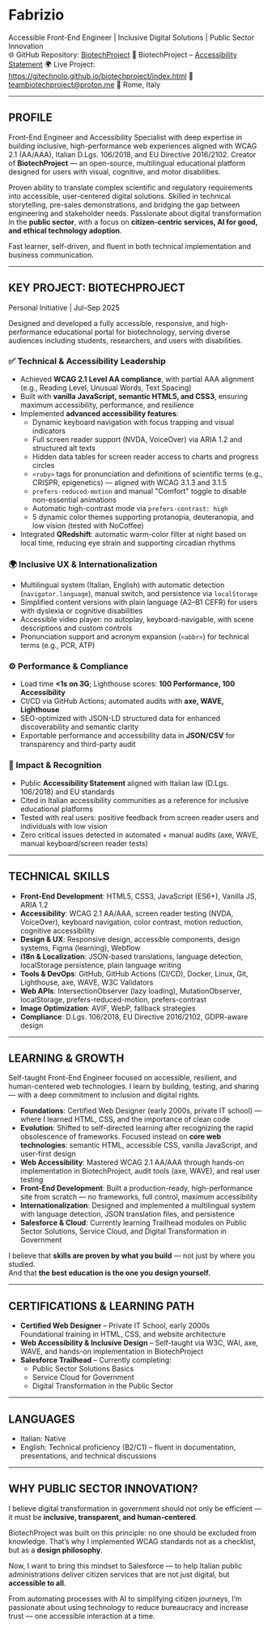 # Fabrizio  
Accessible Front-End Engineer | Inclusive Digital Solutions | Public Sector Innovation  
🌐 GitHub Repository: [BiotechProject](https://github.com/Gitechnolo/biotechproject)
🔗 BiotechProject – [Accessibility Statement](https://gitechnolo.github.io/biotechproject/accessibility-en.html)
🌍 Live Project: https://gitechnolo.github.io/biotechproject/index.html
📧 teambiotechproject@proton.me
📍 Rome, Italy  

---

## PROFILE  
Front-End Engineer and Accessibility Specialist with deep expertise in building inclusive, high-performance web experiences aligned with WCAG 2.1 (AA/AAA), Italian D.Lgs. 106/2018, and EU Directive 2016/2102. Creator of **BiotechProject** — an open-source, multilingual educational platform designed for users with visual, cognitive, and motor disabilities.  

Proven ability to translate complex scientific and regulatory requirements into accessible, user-centered digital solutions. Skilled in technical storytelling, pre-sales demonstrations, and bridging the gap between engineering and stakeholder needs. Passionate about digital transformation in the **public sector**, with a focus on **citizen-centric services, AI for good, and ethical technology adoption**.  

Fast learner, self-driven, and fluent in both technical implementation and business communication.

---

## KEY PROJECT: BIOTECHPROJECT  
Personal Initiative | Jul–Sep 2025  

Designed and developed a fully accessible, responsive, and high-performance educational portal for biotechnology, serving diverse audiences including students, researchers, and users with disabilities.

### ✅ Technical & Accessibility Leadership  
- Achieved **WCAG 2.1 Level AA compliance**, with partial AAA alignment (e.g., Reading Level, Unusual Words, Text Spacing)  
- Built with **vanilla JavaScript, semantic HTML5, and CSS3**, ensuring maximum accessibility, performance, and resilience  
- Implemented **advanced accessibility features**:  
  - Dynamic keyboard navigation with focus trapping and visual indicators  
  - Full screen reader support (NVDA, VoiceOver) via ARIA 1.2 and structured alt texts  
  - Hidden data tables for screen reader access to charts and progress circles  
  - `<ruby>` tags for pronunciation and definitions of scientific terms (e.g., CRISPR, epigenetics) — aligned with WCAG 3.1.3 and 3.1.5  
  - `prefers-reduced-motion` and manual "Comfort" toggle to disable non-essential animations  
  - Automatic high-contrast mode via `prefers-contrast: high`  
  - 5 dynamic color themes supporting protanopia, deuteranopia, and low vision (tested with NoCoffee)  
- Integrated **QRedshift**: automatic warm-color filter at night based on local time, reducing eye strain and supporting circadian rhythms  

### 🌍 Inclusive UX & Internationalization  
- Multilingual system (Italian, English) with automatic detection (`navigator.language`), manual switch, and persistence via `localStorage`  
- Simplified content versions with plain language (A2–B1 CEFR) for users with dyslexia or cognitive disabilities  
- Accessible video player: no autoplay, keyboard-navigable, with scene descriptions and custom controls  
- Pronunciation support and acronym expansion (`<abbr>`) for technical terms (e.g., PCR, ATP)  

### ⚙️ Performance & Compliance  
- Load time **<1s on 3G**; Lighthouse scores: **100 Performance, 100 Accessibility**  
- CI/CD via GitHub Actions; automated audits with **axe, WAVE, Lighthouse**  
- SEO-optimized with JSON-LD structured data for enhanced discoverability and semantic clarity  
- Exportable performance and accessibility data in **JSON/CSV** for transparency and third-party audit  

### 📢 Impact & Recognition  
- Public **Accessibility Statement** aligned with Italian law (D.Lgs. 106/2018) and EU standards  
- Cited in Italian accessibility communities as a reference for inclusive educational platforms  
- Tested with real users: positive feedback from screen reader users and individuals with low vision  
- Zero critical issues detected in automated + manual audits (axe, WAVE, manual keyboard/screen reader tests)  

---

## TECHNICAL SKILLS  
- **Front-End Development**: HTML5, CSS3, JavaScript (ES6+), Vanilla JS, ARIA 1.2  
- **Accessibility**: WCAG 2.1 AA/AAA, screen reader testing (NVDA, VoiceOver), keyboard navigation, color contrast, motion reduction, cognitive accessibility  
- **Design & UX**: Responsive design, accessible components, design systems, Figma (learning), Webflow  
- **i18n & Localization**: JSON-based translations, language detection, localStorage persistence, plain language writing  
- **Tools & DevOps**: GitHub, GitHub Actions (CI/CD), Docker, Linux, Git, Lighthouse, axe, WAVE, W3C Validators  
- **Web APIs**: IntersectionObserver (lazy loading), MutationObserver, localStorage, prefers-reduced-motion, prefers-contrast  
- **Image Optimization**: AVIF, WebP, fallback strategies  
- **Compliance**: D.Lgs. 106/2018, EU Directive 2016/2102, GDPR-aware design  

---

## LEARNING & GROWTH  
Self-taught Front-End Engineer focused on accessible, resilient, and human-centered web technologies. I learn by building, testing, and sharing — with a deep commitment to inclusion and digital rights.

- **Foundations**: Certified Web Designer (early 2000s, private IT school) — where I learned HTML, CSS, and the importance of clean code
- **Evolution**: Shifted to self-directed learning after recognizing the rapid obsolescence of frameworks. Focused instead on **core web technologies**: semantic HTML, accessible CSS, vanilla JavaScript, and user-first design
- **Web Accessibility**: Mastered WCAG 2.1 AA/AAA through hands-on implementation in BiotechProject, audit tools (axe, WAVE), and real user testing
- **Front-End Development**: Built a production-ready, high-performance site from scratch — no frameworks, full control, maximum accessibility
- **Internationalization**: Designed and implemented a multilingual system with language detection, JSON translation files, and persistence
- **Salesforce & Cloud**: Currently learning Trailhead modules on Public Sector Solutions, Service Cloud, and Digital Transformation in Government

I believe that **skills are proven by what you build** — not just by where you studied.  
And that **the best education is the one you design yourself.**       

---

## CERTIFICATIONS & LEARNING PATH  
- **Certified Web Designer** – Private IT School, early 2000s  
  Foundational training in HTML, CSS, and website architecture  
- **Web Accessibility & Inclusive Design** – Self-taught via W3C, WAI, axe, WAVE, and hands-on implementation in BiotechProject  
- **Salesforce Trailhead** – Currently completing:  
  - Public Sector Solutions Basics  
  - Service Cloud for Government  
  - Digital Transformation in the Public Sector    

---

## LANGUAGES  
- Italian: Native  
- English: Technical proficiency (B2/C1) – fluent in documentation, presentations, and technical discussions  

---

## WHY PUBLIC SECTOR INNOVATION?  
I believe digital transformation in government should not only be efficient — it must be **inclusive, transparent, and human-centered**.  

BiotechProject was built on this principle: no one should be excluded from knowledge. That’s why I implemented WCAG standards not as a checklist, but as a **design philosophy**.  

Now, I want to bring this mindset to Salesforce — to help Italian public administrations deliver citizen services that are not just digital, but **accessible to all**.  

From automating processes with AI to simplifying citizen journeys, I’m passionate about using technology to reduce bureaucracy and increase trust — one accessible interaction at a time.   